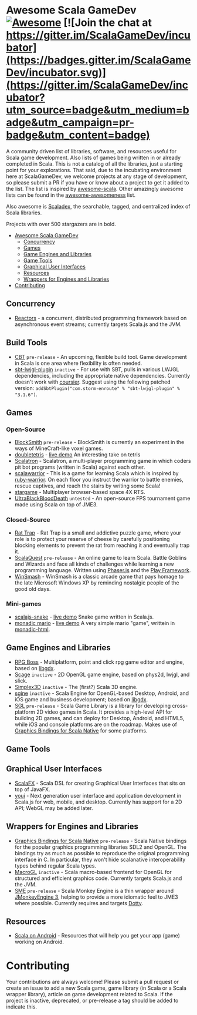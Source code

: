 # Awesome Scala GameDev [![Awesome](https://cdn.rawgit.com/sindresorhus/awesome/d7305f38d29fed78fa85652e3a63e154dd8e8829/media/badge.svg)](https://github.com/sindresorhus/awesome) [![Join the chat at https://gitter.im/ScalaGameDev/incubator](https://badges.gitter.im/ScalaGameDev/incubator.svg)](https://gitter.im/ScalaGameDev/incubator?utm_source=badge&utm_medium=badge&utm_campaign=pr-badge&utm_content=badge)


A community driven list of libraries, software, and resources useful for Scala game development. Also lists of games being written in or already completed in Scala. This is not a catalog of all the libraries, just a starting point for your explorations. That said, due to the incubating environment here at ScalaGameDev, we welcome projects at any stage of development, so please submit a PR if you have or know about a project to get it added to the list. The list is inspired by [awesome-scala](https://github.com/lauris/awesome-scala). Other amazingly awesome lists can be found in the [awesome-awesomeness](https://github.com/bayandin/awesome-awesomeness) list.

Also awesome is [Scaladex](https://index.scala-lang.org/), the searchable, tagged, and centralized index of Scala libraries.

Projects with over 500 stargazers are in bold.

- [Awesome Scala GameDev](#awesome-scala-gamedev)
    - [Concurrency](#concurrency)
    - [Games](#games)
    - [Game Engines and Libraries](#game-engines-and-libraries)
    - [Game Tools](#game-tools)
    - [Graphical User Interfaces](#graphical-user-interfaces)
    - [Resources](#resources)
    - [Wrappers for Engines and Libraries](#wrappers-for-engines-and-libraries)
- [Contributing](#contributing)

## Concurrency

* [Reactors](http://reactors.io) - a concurrent, distributed programming framework based on asynchronous event streams; currently targets Scala.js and the JVM.

## Build Tools

* [CBT](https://github.com/cvogt/cbt) `pre-release` - An upcoming, flexible build tool. Game development in Scala is one area where flexibility is often needed.
* [sbt-lwjgl-plugin](https://github.com/philcali/sbt-lwjgl-plugin) `inactive` - For use with SBT, pulls in various LWJGL dependencies, including the appropriate native dependencies. Currently doesn't work with [coursier](https://github.com/coursier/coursier). Suggest using the following patched version: `addSbtPlugin("com.storm-enroute" % "sbt-lwjgl-plugin" % "3.1.6")`.

## Games

### Open-Source

* [BlockSmith](https://github.com/bbarker/BlockSmith/) `pre-release` -  BlockSmith is currently an experiment in the ways of MineCraft-like voxel games. 
* [doubletetris](https://github.com/Jasper-M/doubletetris) - [live demo](http://jasper-m.github.io/doubletetris/) An interesting take on tetris 
* [Scalatron](https://scalatron.github.io/) - Scalatron, a multi-player programming game in which coders pit bot programs (written in Scala) against each other.
* [scalawarrior](https://github.com/scalawarrior/scalawarrior) - This is a game for learning Scala which is inspired by [ruby-warrior](https://github.com/ryanb/ruby-warrior). On each floor you instruct the warrior to battle enemies, rescue captives, and reach the stairs by writing some Scala!
* [stargame](https://github.com/tommycli/stargame) - Multiplayer browser-based space 4X RTS. 
* [UltraBlackBloodDeath](https://github.com/sykophant/sykophant-game) `untested` - An open-source FPS tournament game made using Scala on top of JME3.

### Closed-Source

* [Rat Trap](https://play.google.com/store/apps/details?id=com.regblanc.rattrap&hl=en) - Rat Trap is a small and addictive puzzle game, where your role is to protect your reserve of cheese by carefully positioning blocking elements to prevent the rat from reaching it and eventually trap it. 
* [ScalaQuest](https://www.kickstarter.com/projects/andanthor/scalaquest-a-game-to-learn-scala) `pre-release` - An online game to learn Scala. Battle Goblins and Wizards and face all kinds of challenges while learning a new programming language. Written using [Phaser.js](https://phaser.io) and the [Play Framework](https://playframework.com).
* [WinSmash](https://play.google.com/store/apps/details?id=com.regblanc.winsmash&hl=en) - WinSmash is a classic arcade game that pays homage to the late Microsoft Windows XP by reminding nostalgic people of the good old days.

### Mini-games

* [scalajs-snake](https://github.com/vmunier/scalajs-snake) - [live demo](http://vmunier.github.io/scalajs-snake/) 
Snake game written in Scala.js.
* [monadic mario](https://github.com/OlivierBlanvillain/monadic-html/blob/master/examples/src/main/scala/mhtml/examples/Mario.scala) - [live demo](https://olivierblanvillain.github.io/monadic-html/examples/#/Mario) A very simple mario "game", writtein in [monadic-html](https://github.com/OlivierBlanvillain/monadic-html).
## Game Engines and Libraries

* [RPG Boss](https://github.com/rpgboss/rpgboss) - Multiplatform, point and click rpg game editor and engine, based on [libgdx](https://github.com/libgdx/libgdx).
* [Scage](https://github.com/dunnololda/scage) `inactive` - 2D OpenGL game engine, based on phys2d, lwjgl, and slick.
* [Simplex3D](https://github.com/lexn82/simplex3d) `inactive` - The (first?) Scala 3D engine.
* [sgine](https://github.com/outr/sgine) `inactive` - Scala Engine for OpenGL-based Desktop, Android, and iOS game and business development; based on [libgdx](https://github.com/libgdx/libgdx).
* [SGL](https://github.com/regb/scala-game-library) `pre-release` - Scala Game Library is a library for developing cross-platform 2D video games in Scala. It provides a high-level API for building 2D games, and can deploy for Desktop, Android, and HTML5, while iOS and console platforms are on the roadmap. Makes use of [Graphics Bindings for Scala Native](#wrappers-for-engines-and-libraries) for some platforms.

## Game Tools

## Graphical User Interfaces

* [ScalaFX](http://www.scalafx.org/) - Scala DSL for creating Graphical User Interfaces that sits on top of JavaFX.
* [youi](https://github.com/outr/youi) - Next generation user interface and application development in Scala.js for web, mobile, and desktop. Currently has support for a 2D API; WebGL may be added later.

## Wrappers for Engines and Libraries

* [Graphics Bindings for Scala Native](https://github.com/regb/scalanative-graphics-bindings) `pre-release` - Scala Native bindings for the popular graphics programming libraries SDL2 and OpenGL. The bindings try as much as possible to reproduce the original programming interface in C. In particular, they won't hide scalanative interoperability types behind regular Scala types.
* [MacroGL](https://github.com/storm-enroute/macrogl) `inactive` - Scala macro-based frontend for OpenGL for structured and efficient graphics code. Currently targets Scala.js and the JVM.
* [SME](https://github.com/bbarker/SME) `pre-release`  - Scala Monkey Engine is a thin wrapper around [JMonkeyEngine 3](http://jmonkeyengine.org), helping to provide a more idiomatic feel to JME3 where possible. Currently requires and targets [Dotty](http://dotty.epfl.ch/).

## Resources

* [Scala on Android](http://scala-android.org/) - Resources that will help you get your app (game) working on Android.
# Contributing

Your contributions are always welcome! Please submit a pull request or create an issue to add a new Scala game, game library (in Scala or a Scala wrapper library), article on game development related to Scala. If the project is inactive, deprecated, or pre-release a tag should be added to indicate this.
